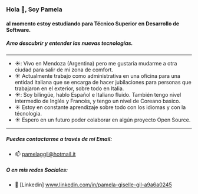 ### Hola 👋, Soy Pamela 
#### al momento estoy estudiando para Técnico  Superior en Desarrollo de Software.
##### Amo descubrir y entender las nuevas tecnologías.

___
- ☀️: Vivo en Mendoza (Argentina) pero me gustaria mudarme a otra ciudad para salir de mi zona de comfort.
- ☀️ Actualmente trabajo como administrativa en una oficina para una entidad italiana que se encarga de hacer jubilaciones para personas que trabajaron en el exterior, sobre todo en Italia.
- ☀️: Soy bilingüe, hablo Español e Italiano fluido. También tengo nivel intermedio de Inglés y Francés, y tengo un nivel de Coreano basico.
- ☀️ Estoy en constante aprendizaje sobre todo con los idiomas y con la técnologia.
- ☀️ Espero en un futuro poder colaborar en algún proyecto Open Source.
___
##### Puedes contactarme a través de mi Email:
- 📫 [](mailto:) pamelaggil@hotmail.it

##### O en mis redes Sociales:
- :briefcase: [Linkedin] www.linkedin.com/in/pamela-giselle-gil-a9a6a0245


